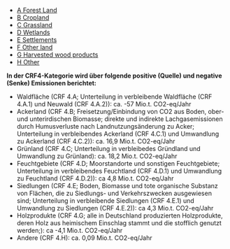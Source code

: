 
* [A Forest Land](CRF4A.md)
* [B Cropland](CRF4B.md)
* [C Grassland](CRF4C.md)
* [D Wetlands](CRF4D.md)
* [E Settlements](CRF4E.md)
* [F Other land](CRF4F.md)
* [G Harvested wood products](CRF4G.md)
* [H Other](CRF4H.md)

**In der CRF4-Kategorie wird über folgende positive (Quelle) und negative (Senke) Emissionen berichtet:**

- Waldfläche (CRF 4.A; Unterteilung in verbleibende Waldfläche (CRF 4.A.1) und Neuwald (CRF 4.A.2)): ca. -57 Mio.t. CO2-eq/Jahr
- Ackerland (CRF 4.B; Freisetzung/Einbindung von CO2 aus Boden, ober- und unterirdischen Biomasse; direkte und indirekte Lachgasemissionen durch Humusverluste nach Landnutzungsänderung zu Acker; Unterteilung in verbleibendes Ackerland (CRF 4.C.1) und Umwandlung zu Ackerland (CRF 4.C.2)): ca. 16,9 Mio.t. CO2-eq/Jahr
- Grünland (CRF 4.C; Unterteilung in verbleibedes Gründland und Umwandlung zu Grünland): ca. 18,2 Mio.t. CO2-eq/Jahr
- Feuchtgebiete (CRF 4.D; Moorstandorte und sonstigen Feuchtgebiete; Unterteilung in verbleibendes Feuchtland (CRF 4.D.1) und Umwandlung zu Feuchtland (CRF 4.D.2)): ca 4,8 Mio.t. CO2-eq/Jahr
- Siedlungen (CRF 4.E; Boden, Biomasse und tote organische Substanz von Flächen, die zu Siedlungs- und Verkehrszwecken ausgewiesen sind; Unterteilung in verbleibende Siedlungen (CRF 4.E.1) und Umwandlung zu Siedlungen (CRF 4.E.2)): ca 4,3 Mio.t. CO2-eq/Jahr
- Holzprodukte (CRF 4.G; alle in Deutschland produzierten Holzprodukte, deren Holz aus heimischem Einschlag stammt und die stofflich genutzt werden;): ca -4,1 Mio.t. CO2-eq/Jahr
- Andere (CRF 4.H): ca. 0,09 Mio.t. CO2-eq/Jahr



